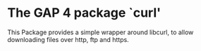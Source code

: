 The GAP 4 package `curl'
==============================

This Package provides a simple wrapper around libcurl, to allow downloading
files over http, ftp and https.
